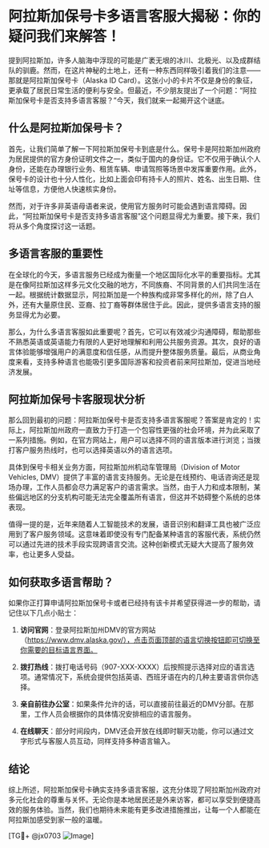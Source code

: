 # 阿拉斯加保号卡多语言客服大揭秘：你的疑问我们来解答！

提到阿拉斯加，许多人脑海中浮现的可能是广袤无垠的冰川、北极光、以及成群结队的驯鹿。然而，在这片神秘的土地上，还有一种东西同样吸引着我们的注意——那就是阿拉斯加保号卡（Alaska ID Card）。这张小小的卡片不仅是身份的象征，更承载了居民日常生活的便利与安全。但最近，不少朋友提出了一个问题：“阿拉斯加保号卡是否支持多语言客服？”今天，我们就来一起揭开这个谜底。

## 什么是阿拉斯加保号卡？

首先，让我们简单了解一下阿拉斯加保号卡到底是什么。保号卡是阿拉斯加州政府为居民提供的官方身份证明文件之一，类似于国内的身份证。它不仅用于确认个人身份，还能在办理银行业务、租赁车辆、申请驾照等场景中发挥重要作用。此外，保号卡的设计也十分人性化，比如上面会印有持卡人的照片、姓名、出生日期、住址等信息，方便他人快速核实身份。

然而，对于许多非英语母语者来说，使用官方服务时可能会遇到语言障碍。因此，“阿拉斯加保号卡是否支持多语言客服”这个问题显得尤为重要。接下来，我们将从多个角度探讨这一话题。

## 多语言客服的重要性

在全球化的今天，多语言服务已经成为衡量一个地区国际化水平的重要指标。尤其是在像阿拉斯加这样多元文化交融的地方，不同族裔、不同背景的人们共同生活在一起。根据统计数据显示，阿拉斯加是一个种族构成非常多样化的州，除了白人外，还有大量原住民、亚裔、拉丁裔等群体居住于此。因此，提供多语言支持的服务显得尤为必要。

那么，为什么多语言客服如此重要呢？首先，它可以有效减少沟通障碍，帮助那些不熟悉英语或英语能力有限的人更好地理解和利用公共服务资源。其次，良好的语言体验能够增强用户的满意度和信任感，从而提升整体服务质量。最后，从商业角度来看，支持多种语言也能吸引更多国际游客和投资者前来阿拉斯加，促进当地经济发展。

## 阿拉斯加保号卡客服现状分析

那么回到最初的问题：阿拉斯加保号卡是否支持多语言客服呢？答案是肯定的！实际上，阿拉斯加州政府一直致力于打造一个包容性更强的社会环境，并为此采取了一系列措施。例如，在官方网站上，用户可以选择不同的语言版本进行浏览；当拨打客户服务热线时，也可以选择英语以外的语言选项。

具体到保号卡相关业务方面，阿拉斯加州机动车管理局（Division of Motor Vehicles, DMV）提供了丰富的语言支持服务。无论是在线预约、电话咨询还是现场办理，工作人员都会尽力满足客户的语言需求。当然，由于人力和成本限制，某些偏远地区的分支机构可能无法完全覆盖所有语言，但这并不妨碍整个系统的总体表现。

值得一提的是，近年来随着人工智能技术的发展，语音识别和翻译工具也被广泛应用到了客户服务领域。这意味着即使没有专门配备某种语言的客服代表，系统仍然可以通过先进的技术手段实现跨语言交流。这种创新模式无疑大大提高了服务效率，也让更多人受益。

## 如何获取多语言帮助？

如果你正打算申请阿拉斯加保号卡或者已经持有该卡并希望获得进一步的帮助，请记住以下几点小贴士：

1. **访问官网**：登录阿拉斯加州DMV的官方网站（https://www.dmv.alaska.gov/），点击页面顶部的语言切换按钮即可切换至你需要的目标语言界面。
   
2. **拨打热线**：拨打电话号码（907-XXX-XXXX）后按照提示选择对应的语言选项。通常情况下，系统会提供包括英语、西班牙语在内的几种主要语言供你选择。

3. **亲自前往办公室**：如果条件允许的话，可以直接前往最近的DMV分部。在那里，工作人员会根据你的具体情况安排相应的语言服务。

4. **在线聊天**：部分时间段内，DMV还会开放在线即时聊天功能，你可以通过文字形式与客服人员互动，同样支持多种语言输入。

## 结论

综上所述，阿拉斯加保号卡确实支持多语言客服，这充分体现了阿拉斯加州政府对多元化社会的尊重与关怀。无论你是本地居民还是外来访客，都可以享受到便捷高效的服务体验。当然，我们也期待未来能有更多改进措施推出，让每一个人都能在阿拉斯加感受到家一般的温暖。

[TG💪+ @jx0703 ![Image](https://github.com/user-attachments/assets/dbca1d08-cadb-493c-b0ec-ad6f7a83f270)]